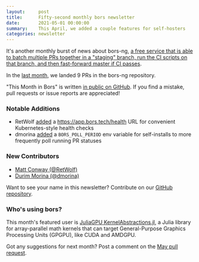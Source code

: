```yaml
---
layout:     post
title:      Fifty-second monthly bors newsletter
date:       2021-05-01 00:00:00
summary:    This April, we added a couple features for self-hosters
categories: newsletter
---
```


It's another monthly burst of news about bors-ng, [a free service that is able to batch multiple PRs together in a "staging" branch, run the CI scripts on that branch, and then fast-forward master if CI passes](https://github.com/leanprover-community/mathlib/blob/master/docs/contribute/bors.md).

In the [last month](https://github.com/bors-ng/bors-ng/pulls?q=is%3Apr+is%3Amerged+closed%3A2021-04-01..2021-04-30),
we landed 9 PRs in the bors-ng repository.

"This Month in Bors" is written [in public on GitHub][GitHub for TMiB].
If you find a mistake, pull requests or issue reports are appreciated!

[GitHub for TMiB]: https://github.com/bors-ng/bors-ng.github.io


### Notable Additions

* RetWolf [added](https://github.com/bors-ng/bors-ng/pull/1195) a https://app.bors.tech/health URL for convenient Kubernetes-style health checks
* dmorina [added](https://github.com/bors-ng/bors-ng/pull/1223) a `BORS_POLL_PERIOD` env variable for self-installs to more frequently poll running PR statuses


### New Contributors

* [Matt Conway (@RetWolf)](https://github.com/RetWolf)
* [Durim Morina (@dmorina)](https://github.com/dmorina)

Want to see your name in this newsletter? Contribute on our [GitHub repository](https://github.com/bors-ng/bors-ng).


### Who's using bors?

This month's featured user is [JuliaGPU KernelAbstractions.jl](https://github.com/JuliaGPU/KernelAbstractions.jl), a Julia library for array-parallel math kernels that can target General-Purpose Graphics Processing Units (GPGPU), like CUDA and AMDGPU.

Got any suggestions for next month?
Post a comment on the [May pull request](https://github.com/bors-ng/bors-ng.github.io/pull/138).
